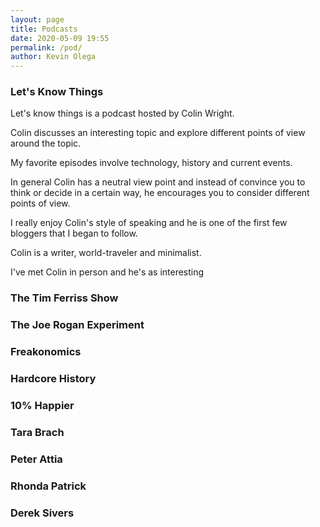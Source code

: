 ```yaml
--- 
layout: page
title: Podcasts
date: 2020-05-09 19:55
permalink: /pod/ 
author: Kevin Olega 
--- 
```

### Let's Know Things

Let's know things is a podcast hosted by Colin Wright.

Colin discusses an interesting topic and explore different points of view around the topic.

My favorite episodes involve technology, history and current events.

In general Colin has a neutral view point and instead of convince you to think or decide in a certain way, he encourages you to consider different points of view.

I really enjoy Colin's style of speaking and he is one of the first few bloggers that I began to follow.

Colin is a writer, world-traveler and minimalist.

I've met Colin in person and he's as interesting

### The Tim Ferriss Show

### The Joe Rogan Experiment

### Freakonomics

### Hardcore History

### 10% Happier

### Tara Brach

### Peter Attia

### Rhonda Patrick

### Derek Sivers